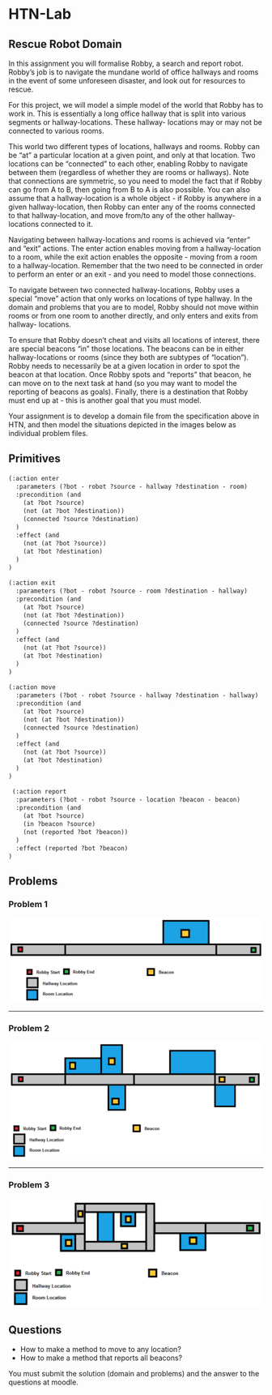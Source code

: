 # HTN-Lab

## Rescue Robot Domain

In this assignment you will formalise Robby, a search and report robot. Robby’s job is to navigate the mundane world of office hallways and rooms in the event of some unforeseen disaster, and look out for resources to rescue.

For this project, we will model a simple model of the world that Robby has to work in. This is essentially a long office hallway that is split into various segments or hallway-locations. These hallway- locations may or may not be connected to various rooms.

This world two different types of locations, hallways and rooms. Robby can be “at” a particular location at a given point, and only at that location. Two locations can be “connected” to each other, enabling Robby to navigate between them (regardless of whether they are rooms or hallways). Note that connections are symmetric, so you need to model the fact that if Robby can go from A to B, then going from B to A is also possible. You can also assume that a hallway-location is a whole object - if Robby is anywhere in a given hallway-location, then Robby can enter any of the rooms connected to that hallway-location, and move from/to any of the other hallway-locations connected to it.

Navigating between hallway-locations and rooms is achieved via “enter” and “exit” actions. The enter action enables moving from a hallway-location to a room, while the exit action enables the opposite - moving from a room to a hallway-location. Remember that the two need to be connected in order to perform an enter or an exit - and you need to model those connections.

To navigate between two connected hallway-locations, Robby uses a special “move” action that only works on locations of type hallway. In the domain and problems that you are to model, Robby should not move within rooms or from one room to another directly, and only enters and exits from hallway- locations.

To ensure that Robby doesn’t cheat and visits all locations of interest, there are special beacons “in” those locations. The beacons can be in either hallway-locations or rooms (since they both are subtypes of “location”). Robby needs to necessarily be at a given location in order to spot the beacon at that location. Once Robby spots and “reports” that beacon, he can move on to the next task at hand (so you may want to model the reporting of beacons as goals). Finally, there is a destination that Robby must end up at - this is another goal that you must model.

Your assignment is to develop a domain file from the specification above in HTN, and then model the situations depicted in the images below as individual problem files.

## Primitives

```elisp
(:action enter
  :parameters (?bot - robot ?source - hallway ?destination - room)
  :precondition (and
    (at ?bot ?source)
    (not (at ?bot ?destination))
    (connected ?source ?destination)
  )
  :effect (and
    (not (at ?bot ?source))
    (at ?bot ?destination)
  )
)
```

```elisp
(:action exit
  :parameters (?bot - robot ?source - room ?destination - hallway)
  :precondition (and
    (at ?bot ?source)
    (not (at ?bot ?destination))
    (connected ?source ?destination)
  )
  :effect (and
    (not (at ?bot ?source))
    (at ?bot ?destination)
  )
)
```

```elisp
(:action move
  :parameters (?bot - robot ?source - hallway ?destination - hallway)
  :precondition (and
    (at ?bot ?source)
    (not (at ?bot ?destination))
    (connected ?source ?destination)
  )
  :effect (and
    (not (at ?bot ?source))
    (at ?bot ?destination)
  )
)
```

```elisp
 (:action report
  :parameters (?bot - robot ?source - location ?beacon - beacon)
  :precondition (and
    (at ?bot ?source)
    (in ?beacon ?source)
    (not (reported ?bot ?beacon))
  )
  :effect (reported ?bot ?beacon)
)
```

## Problems

### Problem 1
![Problem 1](fig/pb1.png)

---

### Problem 2
![Problem 2](fig/pb2.png)

---

### Problem 3
![Problem 3](fig/pb3.png)

## Questions

- How to make a method to move to any location?
- How to make a method that reports all beacons?

You must submit the solution (domain and problems) and the answer to the questions at moodle.
